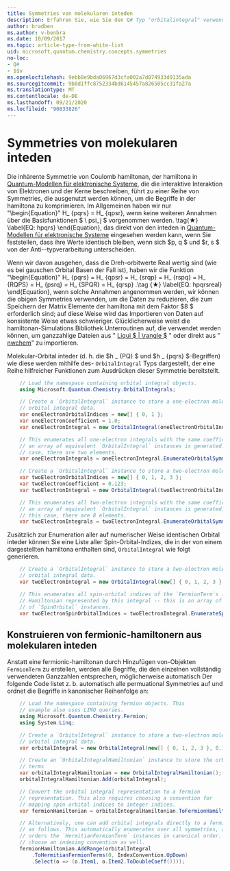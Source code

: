 ```yaml
---
title: Symmetries von molekularen inteden
description: Erfahren Sie, wie Sie den Q# Typ "orbitalintegral" verwenden, um molekulare Symmetries aufzulisten.
author: bradben
ms.author: v-benbra
ms.date: 10/09/2017
ms.topic: article-type-from-white-list
uid: microsoft.quantum.chemistry.concepts.symmetries
no-loc:
- Q#
- $$v
ms.openlocfilehash: 9ebb8e9bda06967d3cfa002a7d074933d9135ada
ms.sourcegitcommit: 9b0d1ffc8752334bd6145457a826505cc31fa27a
ms.translationtype: MT
ms.contentlocale: de-DE
ms.lasthandoff: 09/21/2020
ms.locfileid: "90833826"
---
```

# <a name="symmetries-of-molecular-integrals"></a>Symmetries von molekularen inteden

Die inhärente Symmetrie von Coulomb hamiltonan, der hamiltona in [Quantum-Modellen für elektronische Systeme](xref:microsoft.quantum.chemistry.concepts.quantummodels), die die interaktive Interaktion von Elektronen und der Kerne beschreiben, führt zu einer Reihe von Symmetries, die ausgenutzt werden können, um die Begriffe in der hamiltona zu komprimieren.
Im Allgemeinen haben wir nur "\begin{Equation}" H_ {pqrs} = H_ {qpsr}, wenn keine weiteren Annahmen über die Basisfunktionen $ \ psi_j $ vorgenommen werden. \tag{★} \label{EQ: hpqrs} \end{Equation}, das direkt von den inteden in [Quantum-Modellen für elektronische Systeme](xref:microsoft.quantum.chemistry.concepts.quantummodels) eingesehen werden kann, wenn Sie feststellen, dass ihre Werte identisch bleiben, wenn sich $p, q $ und $r, s $ von der Anti--typverarbeitung unterscheiden.

Wenn wir davon ausgehen, dass die Dreh-orbitwerte Real wertig sind (wie es bei gauschen Orbital Basen der Fall ist), haben wir die Funktion "\begin{Equation}" H_ {pqrs} = H_ {qpsr} = H_ {srqp} = H_ {rspq} = H_ {RQPS} = H_ {psrq} = H_ {SPQR} = H_ {qrsp} .\tag {★} \label{EQ: hpqrsreal} \end{Equation}, wenn solche Annahmen angenommen werden, wir können die obigen Symmetries verwenden, um die Daten zu reduzieren, die zum Speichern der Matrix Elemente der hamiltona mit dem Faktor $8 $ erforderlich sind; auf diese Weise wird das Importieren von Daten auf konsistente Weise etwas schwieriger.
Glücklicherweise weist die hamiltonan-Simulations Bibliothek Unterroutinen auf, die verwendet werden können, um ganzzahlige Dateien aus " [Liqui $ | \rangle $](https://www.microsoft.com/en-us/research/project/language-integrated-quantum-operations-liqui/) " oder direkt aus " [nwchem](http://www.nwchem-sw.org/index.php/Main_Page)" zu importieren.

Molekular-Orbital inteder (d. h. die $h \_ {PQ} $ und $h \_ {pqrs} $-Begriffen) wie diese werden mithilfe des- `OrbitalIntegral` Typs dargestellt, der eine Reihe hilfreicher Funktionen zum Ausdrücken dieser Symmetrie bereitstellt.
```csharp
    // Load the namespace containing orbital integral objects.
    using Microsoft.Quantum.Chemistry.OrbitalIntegrals;

    // Create a `OrbitalIntegral` instance to store a one-electron molecular 
    // orbital integral data.
    var oneElectronOrbitalIndices = new[] { 0, 1 };
    var oneElectronCoefficient = 1.0;
    var oneElectronIntegral = new OrbitalIntegral(oneElectronOrbitalIndices, oneElectronCoefficient);

    // This enumerates all one-electron integrals with the same coefficient --
    // an array of equivalent `OrbitalIntegral` instances is generated. In this
    // case, there are two elements.
    var oneElectronIntegrals = oneElectronIntegral.EnumerateOrbitalSymmetries();

    // Create a `OrbitalIntegral` instance to store a two-electron molecular orbital integral data.
    var twoElectronOrbitalIndices = new[] { 0, 1, 2, 3 };
    var twoElectronCoefficient = 0.123;
    var twoElectronIntegral = new OrbitalIntegral(twoElectronOrbitalIndices, twoElectronCoefficient);

    // This enumerates all two-electron integrals with the same coefficient -- 
    // an array of equivalent `OrbitalIntegral` instances is generated. In 
    // this case, there are 8 elements.
    var twoElectronIntegrals = twoElectronIntegral.EnumerateOrbitalSymmetries();
```

Zusätzlich zur Enumeration aller auf numerischer Weise identischen Orbital inteder können Sie eine Liste aller Spin-Orbital-Indizes, die in der von einem dargestellten hamiltona enthalten sind, `OrbitalIntegral` wie folgt generieren.
```csharp
    // Create a `OrbitalIntegral` instance to store a two-electron molecular
    // orbital integral data.
    var twoElectronIntegral = new OrbitalIntegral(new[] { 0, 1, 2, 3 }, 0.123);

    // This enumerates all spin-orbital indices of the `FermionTerm`s in the 
    // Hamiltonian represented by this integral -- this is an array of array 
    // of `SpinOrbital` instances.
    var twoElectronSpinOrbitalIndices = twoElectronIntegral.EnumerateSpinOrbitals();
```
## <a name="constructing-fermionic-hamiltonians-from-molecular-integrals"></a>Konstruieren von fermionic-hamiltonern aus molekularen inteden

Anstatt eine fermionic-hamiltonan durch Hinzufügen von-Objekten `FermionTerm` zu erstellen, werden alle Begriffe, die den einzelnen vollständig verwendeten Ganzzahlen entsprechen, möglicherweise automatisch
Der folgende Code listet z. b. automatisch alle permuational Symmetries auf und ordnet die Begriffe in kanonischer Reihenfolge an: 
```csharp
    // Load the namespace containing fermion objects. This
    // example also uses LINQ queries.
    using Microsoft.Quantum.Chemistry.Fermion;
    using System.Linq;

    // Create a `OrbitalIntegral` instance to store a two-electron molecular 
    // orbital integral data.
    var orbitalIntegral = new OrbitalIntegral(new[] { 0, 1, 2, 3 }, 0.123);

    // Create an `OrbitalIntegralHamiltonian` instance to store the orbital integral
    // terms
    var orbitalIntegralHamiltonian = new OrbitalIntegralHamiltonian();
    orbitalIntegralHamiltonian.Add(orbitalIntegral);

    // Convert the orbital integral representation to a fermion
    // representation. This also requires choosing a convention for 
    // mapping spin orbital indices to integer indices.
    var fermionHamiltonian = orbitalIntegralHamiltonian.ToFermionHamiltonian(IndexConvention.UpDown);

    // Alternatively, one can add orbital integrals directly to a fermion Hamiltonian
    // as follows. This automatically enumerates over all symmetries, and then
    // orders the `HermitianFermionTerm` instances in canonical order. We will need to
    // choose an indexing convention as well.
    fermionHamiltonian.AddRange(orbitalIntegral
        .ToHermitianFermionTerms(0, IndexConvention.UpDown)
        .Select(o => (o.Item1, o.Item2.ToDoubleCoeff())));
```

